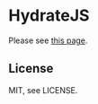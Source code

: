 HydrateJS
=========
Please see [this page](http://nanodeath.github.com/HydrateJS/).

License
-------
MIT, see LICENSE.
